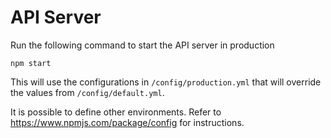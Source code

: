# API Server

Run the following command to start the API server in production

    npm start

This will use the configurations in `/config/production.yml` that will override the values from `/config/default.yml`.

It is possible to define other environments. Refer to https://www.npmjs.com/package/config for instructions.
